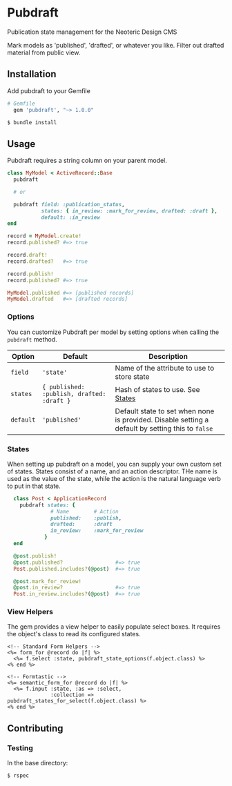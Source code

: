 # Pubdraft

Publication state management for the Neoteric Design CMS

Mark models as 'published', 'drafted', or whatever you like. Filter out drafted
material from public view.

## Installation

Add pubdraft to your Gemfile

```ruby
# Gemfile
  gem 'pubdraft', "~> 1.0.0"
```

```sh
$ bundle install
```

## Usage

Pubdraft requires a string column on your parent model.

```ruby
class MyModel < ActiveRecord::Base
  pubdraft

  # or

  pubdraft field: :publication_status,
           states: { in_review: :mark_for_review, drafted: :draft },
           default: :in_review
end

record = MyModel.create!
record.published? #=> true

record.draft!
record.drafted?   #=> true

record.publish!
record.published? #=> true

MyModel.published #=> [published records]
MyModel.drafted   #=> [drafted records]
```


### Options

You can customize Pubdraft per model by setting options when calling the `pubdraft` method.

| Option  | Default        | Description                                 |
|---------|----------------|---------------------------------------------|
|`field`  | `'state'`      | Name of the attribute to use to store state |
|`states` | `{ published: :publish, drafted: :draft }`| Hash of states to use. See [States](states)|
|`default`| `'published'`  | Default state to set when none is provided. Disable setting a default by setting this to `false` |


### States

When setting up pubdraft on a model, you can supply your own custom set of states. States consist of a name, and an action descriptor. THe name is used as the value of the state, while the action is the natural language verb to put in that state.

```ruby
  class Post < ApplicationRecord
    pubdraft states: {
              # Name        # Action
              published:    :publish,
              drafted:      :draft
              in_review:    :mark_for_review
            }
  end

  @post.publish!
  @post.published?                 #=> true
  Post.published.includes?(@post)  #=> true

  @post.mark_for_review!
  @post.in_review?                 #=> true
  Post.in_review.includes?(@post)  #=> true
```

### View Helpers

The gem provides a view helper to easily populate select boxes. It requires the object's class to read its configured states.

```erb
<!-- Standard Form Helpers -->
<%= form_for @record do |f| %>
  <%= f.select :state, pubdraft_state_options(f.object.class) %>
<% end %>

<!-- Formtastic -->
<%= semantic_form_for @record do |f| %>
  <%= f.input :state, :as => :select,
              :collection => pubdraft_states_for_select(f.object.class) %>
<% end %>
```

## Contributing

### Testing

In the base directory:

```bash
$ rspec
````

